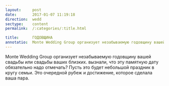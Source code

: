 ```yaml
---
layout:     post
date:       2017-01-07 11:19:18
direction:  wedd
sectype:    content
permalink:  /:categories/:title.html

title:      ГОДОВЩИНА              
annotatio:  Monte Wedding Group организует незабываемую годовщину вашей свадьбы или свадьбы ваших близких. вызнали, что эту памятную дату обязательно надо отмечать? Пусть это будет небольшой праздник в кругу семьи. Это очередной рубеж и достижение, которое сделала ваша пара. 
---
```


Monte Wedding Group организует незабываемую годовщину вашей свадьбы или свадьбы ваших близких. вызнали, что эту памятную дату обязательно надо отмечать? Пусть это будет небольшой праздник в кругу семьи. Это очередной рубеж и достижение, которое сделала ваша пара. 